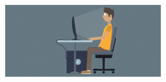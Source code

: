 ![Text](https://github.com/patilharss/patilharss/blob/main/Hello%20world%20%2C%20i'm%20Harsh%20!.gif)
